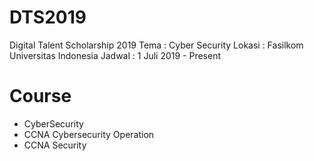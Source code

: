 # DTS2019
Digital Talent Scholarship 2019
Tema : Cyber Security
Lokasi : Fasilkom Universitas Indonesia
Jadwal : 1 Juli 2019 - Present


# Course
- CyberSecurity
- CCNA Cybersecurity Operation
- CCNA Security



